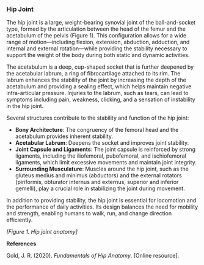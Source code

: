 ### Hip Joint

The hip joint is a large, weight-bearing synovial joint of the ball-and-socket type, formed by the articulation between the head of the femur and the acetabulum of the pelvis (Figure 1). This configuration allows for a wide range of motion—including flexion, extension, abduction, adduction, and internal and external rotation—while providing the stability necessary to support the weight of the body during both static and dynamic activities.

The acetabulum is a deep, cup-shaped socket that is further deepened by the acetabular labrum, a ring of fibrocartilage attached to its rim. The labrum enhances the stability of the joint by increasing the depth of the acetabulum and providing a sealing effect, which helps maintain negative intra-articular pressure. Injuries to the labrum, such as tears, can lead to symptoms including pain, weakness, clicking, and a sensation of instability in the hip joint.

Several structures contribute to the stability and function of the hip joint:

- **Bony Architecture**: The congruency of the femoral head and the acetabulum provides inherent stability.
- **Acetabular Labrum**: Deepens the socket and improves joint stability.
- **Joint Capsule and Ligaments**: The joint capsule is reinforced by strong ligaments, including the iliofemoral, pubofemoral, and ischiofemoral ligaments, which limit excessive movements and maintain joint integrity.
- **Surrounding Musculature**: Muscles around the hip joint, such as the gluteus medius and minimus (abductors) and the external rotators (piriformis, obturator internus and externus, superior and inferior gemelli), play a crucial role in stabilizing the joint during movement.

In addition to providing stability, the hip joint is essential for locomotion and the performance of daily activities. Its design balances the need for mobility and strength, enabling humans to walk, run, and change direction efficiently.

*[Figure 1. Hip joint anatomy]*

**References**

Gold, J. R. (2020). *Fundamentals of Hip Anatomy*. [Online resource].